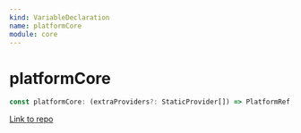 ```yaml
---
kind: VariableDeclaration
name: platformCore
module: core
---
```


# platformCore

```ts
const platformCore: (extraProviders?: StaticProvider[]) => PlatformRef;
```

[Link to repo](https://github.com/timdeschryver/angular/blob/master/packages/core/src/platform_core_providers.ts#L28-L28)
